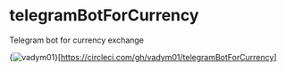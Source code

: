 # telegramBotForCurrency
Telegram bot for currency exchange



{<img src="https://circleci.com/gh/vadym01/telegramBotForCurrency.svg?style=svg" alt="vadym01"/>}[https://circleci.com/gh/vadym01/telegramBotForCurrency]



